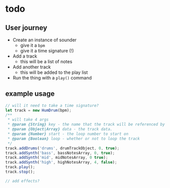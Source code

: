 todo
====

## User journey

- Create an instance of sounder
  - give it a `bpm`
  - give it a time signature (!)
- Add a track
  - this will be a list of notes
- Add another track
  - this will be added to the play list
- Run the thing with a `play()` command

## example usage

```javascript
// will it need to take a time signature?
let track = new HumDrum(bpm);
/**
 * will take 4 args
 * @param {String} key - the name that the track will be referenced by
 * @param {Object|Array} data - the track data.
 * @param {Number} start - the loop number to start on
 * @param {Boolean} loop - whether or not to loop the track
 */
track.addDrums('drums', drumTrackObject, 0, true);
track.addSynth('bass', bassNotesArray, 0, true);
track.addSynth('mid', midNotesArray, 0 true);
track.addSynth('high', highNotesArray, 4, false);
track.play();
track.stop();

// add effects?

```